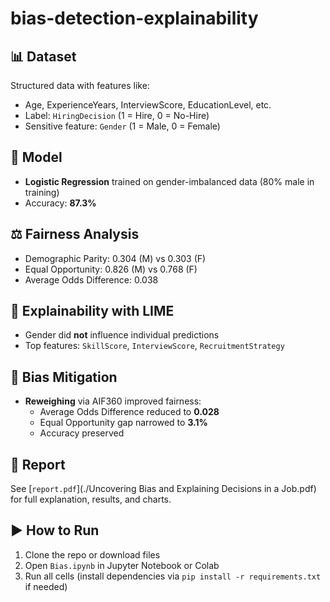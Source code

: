 # bias-detection-explainability
## 📊 Dataset
Structured data with features like:
- Age, ExperienceYears, InterviewScore, EducationLevel, etc.
- Label: `HiringDecision` (1 = Hire, 0 = No-Hire)
- Sensitive feature: `Gender` (1 = Male, 0 = Female)

## 🧠 Model
- **Logistic Regression** trained on gender-imbalanced data (80% male in training)
- Accuracy: **87.3%**

## ⚖️ Fairness Analysis
- Demographic Parity: 0.304 (M) vs 0.303 (F)
- Equal Opportunity: 0.826 (M) vs 0.768 (F)
- Average Odds Difference: 0.038

## 🧠 Explainability with LIME
- Gender did **not** influence individual predictions
- Top features: `SkillScore`, `InterviewScore`, `RecruitmentStrategy`

## 🔧 Bias Mitigation
- **Reweighing** via AIF360 improved fairness:
  - Average Odds Difference reduced to **0.028**
  - Equal Opportunity gap narrowed to **3.1%**
  - Accuracy preserved

## 📄 Report
See [`report.pdf`](./Uncovering Bias and Explaining Decisions in a Job.pdf) for full explanation, results, and charts.

## ▶️ How to Run
1. Clone the repo or download files
2. Open `Bias.ipynb` in Jupyter Notebook or Colab
3. Run all cells (install dependencies via `pip install -r requirements.txt` if needed)
